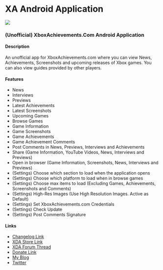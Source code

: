 # XA Android Application

![](http://i.imgur.com/OQ7AgPN.jpg)

### (Unofficial) XboxAchievements.Com Android Application

#### Description
An unofficial app for XboxAchievements.com where you can view News, Achievements, Screenshots and upcoming releases of Xbox games. You can also view guides provided by other players.

#### Features
* News
* Interviews
* Previews
* Latest Achievements
* Latest Screenshots
* Upcoming Games
* Browse Games
* Game Information
* Game Screenshots
* Game Achievements
* Game Achievement Comments
* Post Comments in News, Previews, Interviews and Achievements
* Share (Game Information, YouTube Videos, News, Interviews and Previews)
* Open in browser (Game Information, Screenshots, News, Interviews and Previews)
* (Settings) Choose which section to load when the application opens
* (Settings) Choose which platform to load when in browse games
* (Settings) Choose max items to load (Excluding Games, Achievements, Screenshots and Comments)
* (Settings) High-Res Images (Use High Resolution Images. Active as Default)
* (Settings) Set XboxAchievements.com Credentials
* (Settings) Check Update
* (Settings) Post Comments Signature

#### Links
* [Changelog Link](CHANGELOG.md)
* [XDA Store Link](https://labs.XDA-developers.com/store/app/io.keypunchers.xa)
* [XDA Forum Thread](https://forum.xda-developers.com/android/apps-games/app-xa-unofficial-xboxachievements-com-t3600450)
* [Donate Link](https://www.paypal.com/donate/?token=Y_xgt6iDudFG07_Ccw6t2OzU5Kkfj-92C3bmTqIxz7G-TteXXUcXog4-EHTbNeNn7Geq9G)
* [My Blog](http://www.keypunchers.io/blogs)
* [Twitter](https://twitter.com/iamrelos/)